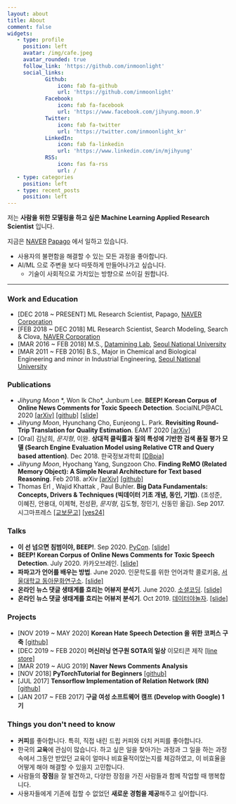 ```yaml
---
layout: about
title: About
comment: false
widgets:
   - type: profile
     position: left
     avatar: /img/cafe.jpeg
     avatar_rounded: true
     follow_link: 'https://github.com/inmoonlight'
     social_links:
            Github:
                icon: fab fa-github
                url: 'https://github.com/inmoonlight'
            Facebook:
                icon: fab fa-facebook
                url: 'https://www.facebook.com/jihyung.moon.9'
            Twitter:
                icon: fab fa-twitter
                url: 'https://twitter.com/inmoonlight_kr'
            LinkedIn:
                icon: fab fa-linkedin
                url: 'https://www.linkedin.com/in/mjihyung'
            RSS:
                icon: fas fa-rss
                url: /
   - type: categories
     position: left
   - type: recent_posts
     position: left
---
```


저는 **사람을 위한 모델링을 하고 싶은 Machine Learning Applied Research Scientist** 입니다. 

지금은 [NAVER](https://www.navercorp.com/ko/index.nhn) [Papago](https://papago.naver.com/) 에서 일하고 있습니다. 

- 사용자의 불편함을 해결할 수 있는 모든 과정을 좋아합니다.
- AI/ML 으로 주변을 보다 따뜻하게 만들어나가고 싶습니다.
  - 기술이 사회적으로 가치있는 방향으로 쓰이길 원합니다.

---

### Work and Education

- [DEC 2018 ~ PRESENT] ML Research Scientist, Papago, [NAVER Corporation](https://www.navercorp.com/en/index.nhn)
- [FEB 2018 ~ DEC 2018] ML Research Scientist, Search Modeling, Search & Clova, [NAVER Corporation](https://www.navercorp.com/en/index.nhn)
- [MAR 2016 ~ FEB 2018] M.S., [Datamining Lab](http://dm.snu.ac.kr/ko/), [Seoul National University](http://www.snu.ac.kr/index.html)
- [MAR 2011 ~ FEB 2016] B.S., Major in Chemical and Biological Engineering and minor in Industrial Engineering, [Seoul National University](http://www.snu.ac.kr/index.html)

### Publications

- *Jihyung Moon* \*, Won Ik Cho\*, Junbum Lee. **BEEP! Korean Corpus of Online News Comments for Toxic Speech Detection**. SocialNLP@ACL 2020 [[arXiv]](https://arxiv.org/abs/2005.12503) [[github]](https://github.com/kocohub/korean-hate-speech) [[slide]](https://www.slideshare.net/JiHyungMoon1/aclsocialnlp2020beepkoreancorpusofonlinenewscommentsfortoxicspeechdetection)
- *Jihyung Moon*, Hyunchang Cho, Eunjeong L. Park. **Revisiting Round-Trip Translation for Quality Estimation**. EAMT 2020 [[arXiv]](https://arxiv.org/abs/2004.13937)
- [Oral] 김남희, *문지형*, 이완. **상대적 클릭률과 질의 특성에 기반한 검색 품질 평가 모델 (Search Engine Evaluation Model using Relative CTR and Query based attention)**. Dec 2018. 한국정보과학회 [[DBpia]](http://www.dbpia.co.kr/journal/articleDetail?nodeId=NODE07613720)
- *Jihyung Moon*, Hyochang Yang, Sungzoon Cho. **Finding ReMO (Related Memory Object): A Simple Neural Architecture for Text based Reasoning**. Feb 2018. arXiv [[arXiv]](https://arxiv.org/abs/1801.08459) [[github]](https://github.com/inmoonlight/RMN)
- Thomas Erl , Wajid Khattak , Paul Buhler. **Big Data Fundamentals: Concepts, Drivers & Techniques (빅데이터 기초 개념, 동인, 기법)**. (조성준, 이혜진, 안용대, 이제혁, 전성환, *문지형*, 김도형, 정민기, 신동민 옮김). Sep 2017. 시그마프레스 [[교보문고]](https://www.kyobobook.co.kr/product/detailViewKor.laf?mallGb=KOR&ejkGb=KOR&barcode=9788968669774) [[yes24]](https://www.yes24.com/Product/Goods/45542771)

### Talks

- **이 선 넘으면 침범이야, BEEP!**. Sep 2020. [PyCon](https://www.pycon.kr/2020). [[slide]](https://www.slideshare.net/JiHyungMoon1/pyconkr2020-beep)
- **BEEP! Korean Corpus of Online News Comments for Toxic Speech Detection**. July 2020. 카카오브레인. [[slide]](https://www.slideshare.net/JiHyungMoon1/kakaobrainbeep)
- **파파고가 언어를 배우는 방법**. June 2020. 인문학도를 위한 언어과학 콜로키움, [서울대학교 동아문화연구소](https://humanities.snu.ac.kr/research/Institute-of-Humanities?seqidx=2). [[slide]](https://www.slideshare.net/secret/GPoMGZ0Nxc47ib)
- **온라인 뉴스 댓글 생태계를 흐리는 어뷰저 분석기**. June 2020. [소셜코딩](https://www.socialcoding.kr/). [[slide]](https://www.slideshare.net/JiHyungMoon1/socialcoding2020-online-news-comments-analysis-revealing-public-opinion-manipulators)
- **온라인 뉴스 댓글 생태계를 흐리는 어뷰저 분석기**. Oct 2019. [데이터야놀자](https://datayanolja.github.io/2019-datayanolja/index.html). [[slide]](https://www.slideshare.net/JiHyungMoon1/ko-en-online-news-comments-analysis-revealing-public-opinion-manipulators-and-possible-solutions-185118255?fbclid=IwAR2DucpXrxyythuGyf5rZkDBy8yAFZ0HF_UhE3_nu6haxwGEVvAmycg1BnI)

### Projects

- [NOV 2019 ~ MAY 2020] **Korean Hate Speech Detection 을 위한 코퍼스 구축** [[github]](https://github.com/kocohub/korean-hate-speech)
- [DEC 2019 ~ FEB 2020] **머신러닝 연구원 SOTA의 일상** 이모티콘 제작 [[line store]](https://store.line.me/stickershop/product/10567421?fbclid=IwAR3Swy-hOxHO_7vWgsxY7Iu8lEebbLKH74BHVXsPdR1c7NI-lqsvkTB0UW4)
- [MAR 2019 ~ AUG 2019] **Naver News Comments Analysis** 
- [NOV 2018] **PyTorchTutorial for Beginners** [[github]](https://github.com/inmoonlight/PyTorchTutorial)
- [JUL 2017] **Tensorflow Implementation of Relation Network (RN)** [[github]](https://github.com/inmoonlight/Relation-Network)
- [JAN 2017 ~ FEB 2017] **구글 여성 소프트웨어 캠프 (Develop with Google) 1기** 

### Things you don't need to know

- **커피**를 좋아합니다. 특히, 직접 내린 드립 커피와 더치 커피를 좋아합니다.
- 한국의 **교육**에 관심이 많습니다. 하고 싶은 일을 찾아가는 과정과 그 일을 하는 과정 속에서 그동안 받았던 교육이 얼마나 비효율적이었는지를 체감하였고, 이 비효율을 어떻게 해야 해결할 수 있을지 고민합니다.
- 사람들의 **장점**을 잘 발견하고, 다양한 장점을 가진 사람들과 함께 작업할 때 행복합니다.
- 사용자들에게 기존에 접할 수 없었던 **새로운 경험을 제공**해주고 싶어합니다.